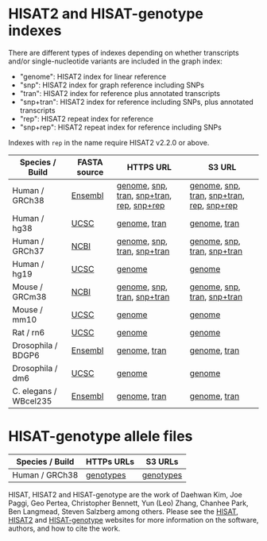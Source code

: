 # HISAT2 and HISAT-genotype indexes

There are different types of indexes depending on whether transcripts and/or single-nucleotide variants are included in the graph index:

* "genome": HISAT2 index for linear reference
* "snp": HISAT2 index for graph reference including SNPs
* "tran": HISAT2 index for reference plus annotated transcripts
* "snp+tran": HISAT2 index for reference including SNPs, plus annotated transcripts
* "rep": HISAT2 repeat index for reference
* "snp+rep": HISAT2 repeat index for reference including SNPs

Indexes with `rep` in the name require HISAT2 v2.2.0 or above.

<div class="datatable-begin"></div>

Species / Build         | FASTA source                    | HTTPS URL                                                                                                                                                         | S3 URL
----------------------- | ------------------------------- | ----------------------------------------------------------------------------------------------------------------------------------------------------------------- | ------
Human      / GRCh38     | [Ensembl][ht2_grch38_source]    | [genome][ht2_grch38_genome], [snp][ht2_grch38_snp], [tran][ht2_grch38_tran], [snp+tran][ht2_grch38_snptran], [rep][ht2_grch38_rep], [snp+rep][ht2_grch38_snprep]  | [genome][ht2_grch38_genome_s3], [snp][ht2_grch38_snp_s3], [tran][ht2_grch38_tran_s3], [snp+tran][ht2_grch38_snptran_s3], [rep][ht2_grch38_rep_s3], [snp+rep][ht2_grch38_snprep_s3]
Human      / hg38       | [UCSC][ht2_hg38_source]         | [genome][ht2_hg38_genome], [tran][ht2_hg38_tran]                                                                                                                  | [genome][ht2_hg38_genome_s3], [tran][ht2_hg38_tran_s3]
Human      / GRCh37     | [NCBI][ht2_grch37_source]       | [genome][ht2_grch37_genome], [snp][ht2_grch37_snp], [tran][ht2_grch37_tran], [snp+tran][ht2_grch37_snptran]                                                       | [genome][ht2_grch37_genome_s3], [snp][ht2_grch37_snp_s3], [tran][ht2_grch37_tran_s3], [snp+tran][ht2_grch37_snptran_s3]
Human      / hg19       | [UCSC][ht2_hg19_source]         | [genome][ht2_hg19_genome]                                                                                                                                         | [genome][ht2_hg19_genome_s3]
Mouse      / GRCm38     | [NCBI][ht2_grcm38_source]       | [genome][ht2_grcm38_genome], [snp][ht2_grcm38_snp], [tran][ht2_grcm38_tran], [snp+tran][ht2_grcm38_snptran]                                                       | [genome][ht2_grcm38_genome_s3], [snp][ht2_grcm38_snp_s3], [tran][ht2_grcm38_tran_s3], [snp+tran][ht2_grcm38_snptran_s3]
Mouse      / mm10       | [UCSC][ht2_mm10_source]         | [genome][ht2_mm10_genome]                                                                                                                                         | [genome][ht2_mm10_genome_s3] 
Rat        / rn6        | [UCSC][ht2_rn6_source]          | [genome][ht2_rn6_genome]                                                                                                                                          | [genome][ht2_rn6_genome_s3]
Drosophila / BDGP6      | [Ensembl][ht2_bdgp6_source]     | [genome][ht2_bdgp6_genome], [tran][ht2_bdgp6_tran]                                                                                                                | [genome][ht2_bdgp6_genome_s3], [tran][ht2_bdgp6_tran_s3]
Drosophila / dm6        | [UCSC][ht2_dm6_source]          | [genome][ht2_dm6_genome]                                                                                                                                          | [genome][ht2_dm6_genome_s3] 
C. elegans / WBcel235   | [Ensembl][ht2_wbcel235_source]  | [genome][ht2_wbcel235_genome], [tran][ht2_wbcel235_tran]                                                                                                          | [genome][ht2_wbcel235_genome_s3], [tran][ht2_wbcel235_tran_s3]

<div class="datatable-end"></div>

[ht2_grch38_source]: https://github.com/DaehwanKimLab/hisat2/blob/master/scripts/make_grch38.sh
[ht2_grch38_genome]: https://genome-idx.s3.amazonaws.com/hisat/grch38_genome.tar.gz
[ht2_grch38_genome_s3]: s3://genome-idx/hisat/grch38_genome.tar.gz
[ht2_grch38_snp]: https://genome-idx.s3.amazonaws.com/hisat/grch38_snp.tar.gz
[ht2_grch38_snp_s3]: s3://genome-idx/hisat/grch38_snp.tar.gz
[ht2_grch38_tran]: https://genome-idx.s3.amazonaws.com/hisat/grch38_tran.tar.gz
[ht2_grch38_tran_s3]: s3://genome-idx/hisat/grch38_tran.tar.gz
[ht2_grch38_snptran]: https://genome-idx.s3.amazonaws.com/hisat/grch38_snp_tran.tar.gz
[ht2_grch38_snptran_s3]: s3://genome-idx/hisat/grch38_snp_tran.tar.gz
[ht2_grch38_rep]: https://genome-idx.s3.amazonaws.com/hisat/grch38_rep.tar.gz
[ht2_grch38_rep_s3]: s3://genome-idx/hisat/grch38_rep.tar.gz
[ht2_grch38_snprep]: https://genome-idx.s3.amazonaws.com/hisat/grch38_snprep.tar.gz
[ht2_grch38_snprep_s3]: s3://genome-idx/hisat/grch38_snprep.tar.gz

[ht2_hg38_source]: https://github.com/DaehwanKimLab/hisat2/blob/master/scripts/make_hg38.sh
[ht2_hg38_genome]: https://genome-idx.s3.amazonaws.com/hisat/hg38.tar.gz
[ht2_hg38_genome_s3]: s3://genome-idx/hisat/hg38.tar.gz
[ht2_hg38_tran]: https://genome-idx.s3.amazonaws.com/hisat/hg38_tran.tar.gz
[ht2_hg38_tran_s3]: s3://genome-idx/hisat/hg38_tran.tar.gz

[ht2_grch37_source]: https://github.com/infphilo/hisat2/blob/master/scripts/make_grch37.sh
[ht2_grch37_genome]: https://genome-idx.s3.amazonaws.com/hisat/grch37_genome.tar.gz
[ht2_grch37_genome_s3]: s3://genome-idx/hisat/grch37_genome.tar.gz
[ht2_grch37_snp]: https://genome-idx.s3.amazonaws.com/hisat/grch37_snp.tar.gz
[ht2_grch37_snp_s3]: s3://genome-idx/hisat/grch37_snp.tar.gz
[ht2_grch37_tran]: https://genome-idx.s3.amazonaws.com/hisat/grch37_tran.tar.gz
[ht2_grch37_tran_s3]: s3://genome-idx/hisat/grch37_tran.tar.gz
[ht2_grch37_snptran]: https://genome-idx.s3.amazonaws.com/hisat/grch37_snptran.tar.gz
[ht2_grch37_snptran_s3]: s3://genome-idx/hisat/grch37_snptran.tar.gz

[ht2_hg19_source]: https://github.com/DaehwanKimLab/hisat2/blob/master/scripts/make_hg19.sh
[ht2_hg19_genome]: https://genome-idx.s3.amazonaws.com/hisat/hg19_genome.tar.gz
[ht2_hg19_genome_s3]: s3://genome-idx/hisat/hg19_genome.tar.gz

[ht2_grcm38_source]: https://github.com/infphilo/hisat2/blob/master/scripts/make_grcm38.sh
[ht2_grcm38_genome]: https://genome-idx.s3.amazonaws.com/hisat/grcm38_genome.tar.gz
[ht2_grcm38_genome_s3]: s3://genome-idx/hisat/grcm38_genome.tar.gz
[ht2_grcm38_snp]: https://genome-idx.s3.amazonaws.com/hisat/grcm38_snp.tar.gz
[ht2_grcm38_snp_s3]: s3://genome-idx/hisat/grcm38_snp.tar.gz
[ht2_grcm38_tran]: https://genome-idx.s3.amazonaws.com/hisat/grcm38_tran.tar.gz
[ht2_grcm38_tran_s3]: s3://genome-idx/hisat/grcm38_tran.tar.gz
[ht2_grcm38_snptran]: https://genome-idx.s3.amazonaws.com/hisat/grcm38_snptran.tar.gz
[ht2_grcm38_snptran_s3]: s3://genome-idx/hisat/grcm38_snptran.tar.gz

[ht2_mm10_source]: https://github.com/DaehwanKimLab/hisat2/blob/master/scripts/make_mm10.sh
[ht2_mm10_genome]: https://genome-idx.s3.amazonaws.com/hisat/mm10_genome.tar.gz
[ht2_mm10_genome_s3]: s3://genome-idx/hisat/mm10_genome.tar.gz

[ht2_rn6_source]: https://github.com/DaehwanKimLab/hisat2/blob/master/scripts/make_rn6.sh
[ht2_rn6_genome]: https://genome-idx.s3.amazonaws.com/hisat/rn6_genome.tar.gz
[ht2_rn6_genome_s3]: s3://genome-idx/hisat/rn6_genome.tar.gz

[ht2_bdgp6_source]: https://github.com/infphilo/hisat2/blob/master/scripts/make_bdgp6.sh
[ht2_bdgp6_genome]: https://genome-idx.s3.amazonaws.com/hisat/bdgp6.tar.gz
[ht2_bdgp6_genome_s3]: s3://genome-idx/hisat/bdgp6.tar.gz
[ht2_bdgp6_tran]: https://genome-idx.s3.amazonaws.com/hisat/bdgp6_tran.tar.gz
[ht2_bdgp6_tran_s3]: s3://genome-idx/hisat/bdgp6_tran.tar.gz

[ht2_dm6_source]: https://github.com/infphilo/hisat2/blob/master/scripts/make_dm6.sh
[ht2_dm6_genome]: https://genome-idx.s3.amazonaws.com/hisat/dm6.tar.gz
[ht2_dm6_genome_s3]: s3://genome-idx/hisat/dm6.tar.gz

[ht2_wbcel235_source]: https://github.com/infphilo/hisat2/blob/master/scripts/make_wbcel235.sh
[ht2_wbcel235_genome]: https://genome-idx.s3.amazonaws.com/hisat/wbcel235.tar.gz
[ht2_wbcel235_genome_s3]: s3://genome-idx/hisat/wbcel235.tar.gz
[ht2_wbcel235_tran]: https://genome-idx.s3.amazonaws.com/hisat/wbcel235_tran.tar.gz
[ht2_wbcel235_tran_s3]: s3://genome-idx/hisat/wbcel235_tran.tar.gz

# HISAT-genotype allele files

Species / Build | HTTPs URLs | S3 URLs
------- | ---------  | ------------
Human / GRCh38 | [genotypes][htg_genotypes] | [genotypes][htg_genotypes_s3]

[htg_genotypes]: https://genome-idx.s3.amazonaws.com/hisat/genotype_genome_20180128.tar.gz
[htg_genotypes_s3]: s3://genome-idx/hisat/genotype_genome_20180128.tar.gz

HISAT, HISAT2 and HISAT-genotype are the work of
Daehwan Kim,
Joe Paggi,
Geo Pertea,
Christopher Bennett,
Yun (Leo) Zhang,
Chanhee Park,
Ben Langmead,
Steven Salzberg among others.
Please see the [HISAT],
[HISAT2]
and [HISAT-genotype] websites for more information on the software, authors, and how to cite the work.

[HISAT]: http://www.ccb.jhu.edu/software/hisat
[HISAT2]: https://daehwankimlab.github.io/hisat2/
[HISAT-genotype]: https://daehwankimlab.github.io/hisat-genotype/
